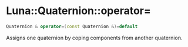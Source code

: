 # Luna::Quaternion::operator=

```c++
Quaternion & operator=(const Quaternion &)=default
```

Assigns one quaternion by coping components from another quaternion. 

